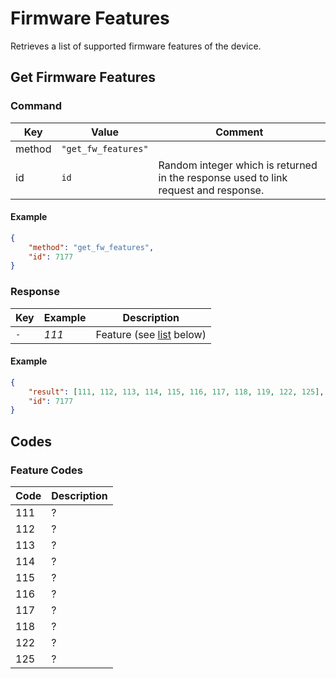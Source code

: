 # Firmware Features

Retrieves a list of supported firmware features of the device.

## Get Firmware Features

### Command

| Key    | Value               | Comment                                                                             |
| ------ | ------------------- | ----------------------------------------------------------------------------------- |
| method | `"get_fw_features"` |                                                                                     |
| id     | `id`                | Random integer which is returned in the response used to link request and response. |

#### Example

```json
{
    "method": "get_fw_features",
    "id": 7177
}
```

### Response

| Key | Example | Description                                |
| --- | ------- | ------------------------------------------ |
| `-` | _111_   | Feature (see [list](#feature-codes) below) |

#### Example

```json
{
    "result": [111, 112, 113, 114, 115, 116, 117, 118, 119, 122, 125],
    "id": 7177
}
```

## Codes

### Feature Codes

| Code | Description |
| ---- | ----------- |
| 111  | ?           |
| 112  | ?           |
| 113  | ?           |
| 114  | ?           |
| 115  | ?           |
| 116  | ?           |
| 117  | ?           |
| 118  | ?           |
| 122  | ?           |
| 125  | ?           |

